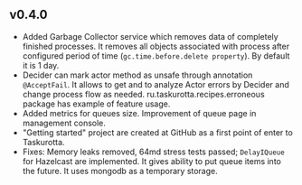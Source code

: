 ## <div id="v0.4.0">v0.4.0</div>

- Added Garbage Collector service which removes data of completely finished processes. It removes all  objects
associated with process after configured period of time (<code>gc.time.before.delete property</code>). By default it is
 1 day.
- Decider can mark actor method as unsafe through annotation <code>@AcceptFail</code>. It allows to  get and to
analyze Actor errors  by Decider and change process flow as needed. ru.taskurotta.recipes.erroneous package has
example of feature usage.
- Added metrics for queues size. Improvement of queue page in management console.
- "Getting started" project are created at GitHub as a first point of enter to Taskurotta.
- Fixes: Memory leaks removed, 64md stress tests passed; <code>DelayIQueue</code> for Hazelcast are implemented. It
gives ability to put queue items into the future. It uses mongodb as a temporary storage.

